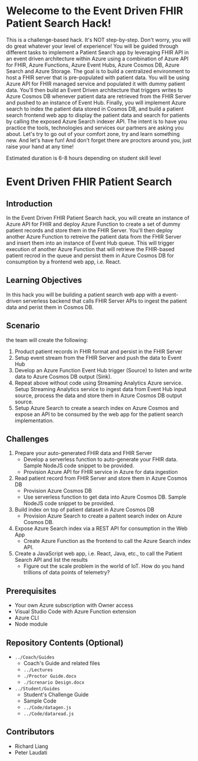 # Welecome to the Event Driven FHIR Patient Search Hack!

This is a challenge-based hack. It's NOT step-by-step. Don't worry, you will do great whatever your level of experience! You will be guided through different tasks to implement a Patient Search app by leveraging FHIR API in an event driven architecture within Azure using a combination of Azure API for FHIR, Azure Functions, Azure Event Hubs, Azure Cosmos DB, Azure Search and Azure Storage. The goal is to build a centralized environment to host a FHIR server that is pre-populated with patient data.  You will be using Azure API for FHIR managed service and populated it with dummy patient data. You'll then build an Event Driven architecture that triggers writes to Azure Cosmos DB whenever patient data are retrieved from the FHIR Server and pushed to an instance of Event Hub.  Finally, you will implement Azure search to index the patient data stored in Cosmos DB, and build a patient search frontend web app to display the patient data and search for patients by calling the exposed Azure Search indexer API. The intent is to have you practice the tools, technologies and services our partners are asking you about. Let's try to go out of your comfort zone, try and learn something new. And let's have fun! And don't forget there are proctors around you, just raise your hand at any time!

Estimated duration is 6-8 hours depending on student skill level

# Event Driven FHIR Patient Search
## Introduction
In the Event Driven FHIR Patient Search hack, you will create an instance of Azure API for FHIR and deploy Azure Function to create a set of dummy patient records and store them in the FHIR Server.  You'll then deploy another Azure Function to retreive the patient data from the FHIR Server and insert them into an instance of Event Hub queue.  This will trigger execution of another Azure Function that will retrieve the FHIR-based patient recrod in the queue and persist them in Azure Cosmos DB for consumption by a frontend web app, i.e. React.

## Learning Objectives
In this hack you will be building a patient search web app with a event-driven serverless backend that calls FHIR Server APIs to ingest the patient data and perist them in Cosmos DB.

## Scenario
the team will create the following:
1. Product patient records in FHIR format and persist in the FHIR Server
2. Setup event stream from the FHIR Server and push the data to Event Hub
3. Develop an Azure Function Event Hub trigger (Source) to listen and write data to Azure Cosmos DB output (Sink). 
4. Repeat above without code using Streaming Analytics Azure service.  Setup Streaming Analytics service to ingest data from Event Hub input source, process the data and store them in Azure Cosmos DB output source.
5. Setup Azure Search to create a search index on Azure Cosmos and expose an API to be consumed by the web app for the patient search implementation.

## Challenges
1. Prepare your auto-generated FHIR data and FHIR Server
   - Develop a serverless function to auto-generate your FHIR data. Sample NodeJS code snippet to be provided.
   - Provision Azure API for FHIR service in Azure for data ingestion
2. Read patient record from FHIR Server and store them in Azure Cosmos DB
   - Provision Azure Cosmos DB
   - Use serverless function to get data into Azure Cosmos DB.  Sample NodeJS code snippet to be provided.
3. Build index on top of patient dataset in Azure Cosmos DB
   - Provision Azure Search to create a paitent search index on Azure Cosmos DB.
4. Expose Azure Search index via a REST API for consumption in the Web App
   - Create Azure Function as the frontend to call the Azure Search index API.
5. Create a JavaScript web app, i.e. React, Java, etc., to call the Patient Search API and list the results
   - Figure out the scale problem in the world of IoT. How do you hand trillions of data points of telemetry?

## Prerequisites
- Your own Azure subscription with Owner access
- Visual Studio Code with Azure Function extension
- Azure CLI
- Node module

## Repository Contents (Optional)
- `../Coach/Guides`
  - Coach's Guide and related files
  - `../Lectures`
  - `./Proctor Guide.docx`
  - `./Screnario Design.docx`
- `../Student/Guides`
  - Student's Challenge Guide
  - Sample Code
  - `../Code/datagen.js`
  - `../Code/dataread.js`

## Contributors
- Richard Liang
- Peter Laudati
